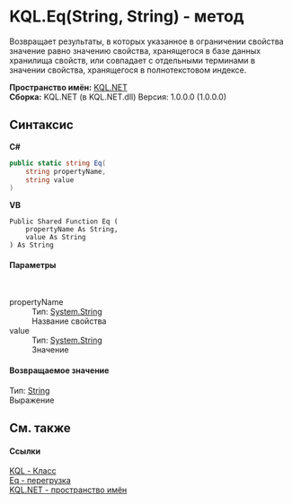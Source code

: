 # KQL.Eq(String, String) - метод
 

Возвращает результаты, в которых указанное в ограничении свойства значение равно значению свойства, хранящегося в базе данных хранилища свойств, или совпадает с отдельными терминами в значении свойства, хранящегося в полнотекстовом индексе.

**Пространство имён:**&nbsp;<a href="3C471DD0">KQL.NET</a><br />**Сборка:**&nbsp;KQL.NET (в KQL.NET.dll) Версия: 1.0.0.0 (1.0.0.0)

## Синтаксис

**C#**<br />
``` C#
public static string Eq(
	string propertyName,
	string value
)
```

**VB**<br />
``` VB
Public Shared Function Eq ( 
	propertyName As String,
	value As String
) As String
```


#### Параметры
&nbsp;<dl><dt>propertyName</dt><dd>Тип:&nbsp;<a href="http://msdn2.microsoft.com/ru-ru/library/s1wwdcbf" target="_blank">System.String</a><br />Название свойства</dd><dt>value</dt><dd>Тип:&nbsp;<a href="http://msdn2.microsoft.com/ru-ru/library/s1wwdcbf" target="_blank">System.String</a><br />Значение</dd></dl>

#### Возвращаемое значение
Тип:&nbsp;<a href="http://msdn2.microsoft.com/ru-ru/library/s1wwdcbf" target="_blank">String</a><br />Выражение

## См. также


#### Ссылки
<a href="A04103EA">KQL - Класс</a><br /><a href="FF7B9828">Eq - перегрузка</a><br /><a href="3C471DD0">KQL.NET - пространство имён</a><br />